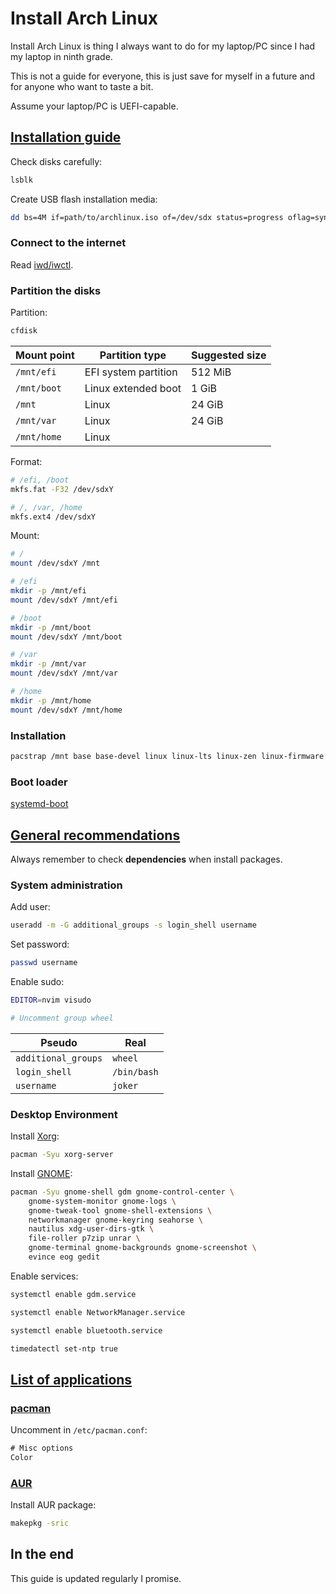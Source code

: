 # Install Arch Linux

Install Arch Linux is thing I always want to do for my laptop/PC since I had my laptop in ninth grade.

This is not a guide for everyone, this is just save for myself in a future and for anyone who want to taste a bit.

Assume your laptop/PC is UEFI-capable.

## [Installation guide](https://wiki.archlinux.org/index.php/Installation_guide)

Check disks carefully:

```sh
lsblk
```

Create USB flash installation media:

```sh
dd bs=4M if=path/to/archlinux.iso of=/dev/sdx status=progress oflag=sync
```

### Connect to the internet

Read [iwd/iwctl](Applications/System/iwd.md).

### Partition the disks

Partition:

```sh
cfdisk
```

| Mount point | Partition type       | Suggested size |
| ----------- | -------------------- | -------------- |
| `/mnt/efi`  | EFI system partition | 512 MiB        |
| `/mnt/boot` | Linux extended boot  | 1 GiB          |
| `/mnt`      | Linux                | 24 GiB         |
| `/mnt/var`  | Linux                | 24 GiB         |
| `/mnt/home` | Linux                |                |

Format:

```sh
# /efi, /boot
mkfs.fat -F32 /dev/sdxY

# /, /var, /home
mkfs.ext4 /dev/sdxY
```

Mount:

```sh
# /
mount /dev/sdxY /mnt

# /efi
mkdir -p /mnt/efi
mount /dev/sdxY /mnt/efi

# /boot
mkdir -p /mnt/boot
mount /dev/sdxY /mnt/boot

# /var
mkdir -p /mnt/var
mount /dev/sdxY /mnt/var

# /home
mkdir -p /mnt/home
mount /dev/sdxY /mnt/home
```

### Installation

```sh
pacstrap /mnt base base-devel linux linux-lts linux-zen linux-firmware man-db man-pages intel-ucode neovim
```

### Boot loader

[systemd-boot](Applications/System/systemd-boot.md)

## [General recommendations](https://wiki.archlinux.org/index.php/General_recommendations)

Always remember to check **dependencies** when install packages.

### System administration

Add user:

```sh
useradd -m -G additional_groups -s login_shell username
```

Set password:

```sh
passwd username
```

Enable sudo:

```sh
EDITOR=nvim visudo

# Uncomment group wheel
```

| Pseudo              | Real        |
| ------------------- | ----------- |
| `additional_groups` | `wheel`     |
| `login_shell`       | `/bin/bash` |
| `username`          | `joker`     |

### Desktop Environment

Install [Xorg](https://wiki.archlinux.org/index.php/Xorg):

```sh
pacman -Syu xorg-server
```

Install [GNOME](https://wiki.archlinux.org/index.php/GNOME):

```sh
pacman -Syu gnome-shell gdm gnome-control-center \
	gnome-system-monitor gnome-logs \
	gnome-tweak-tool gnome-shell-extensions \
	networkmanager gnome-keyring seahorse \
	nautilus xdg-user-dirs-gtk \
	file-roller p7zip unrar \
	gnome-terminal gnome-backgrounds gnome-screenshot \
	evince eog gedit
```

Enable services:

```sh
systemctl enable gdm.service

systemctl enable NetworkManager.service

systemctl enable bluetooth.service

timedatectl set-ntp true
```

## [List of applications](https://wiki.archlinux.org/index.php/List_of_applications)

### [pacman](https://wiki.archlinux.org/index.php/pacman)

Uncomment in `/etc/pacman.conf`:

```txt
# Misc options
Color
```

### [AUR](https://wiki.archlinux.org/index.php/Arch_User_Repository)

Install AUR package:

```sh
makepkg -sric
```

## In the end

This guide is updated regularly I promise.
